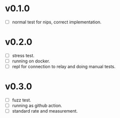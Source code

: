 # v0.1.0

- [ ] normal test for nips, correct implementation.

# v0.2.0

- [ ] stress test.
- [ ] running on docker.
- [ ] repl for connection to relay and doing manual tests.

# v0.3.0

- [ ] fuzz test.
- [ ] running as github action.
- [ ] standard rate and measurement.

